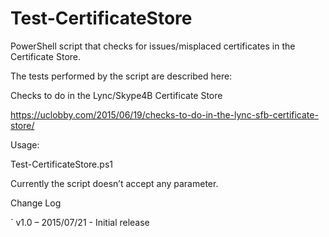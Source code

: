 # Test-CertificateStore
PowerShell script that checks for issues/misplaced certificates in the Certificate Store.

The tests performed by the script are described here:

  Checks to do in the Lync/Skype4B Certificate Store
  
  https://uclobby.com/2015/06/19/checks-to-do-in-the-lync-sfb-certificate-store/


Usage:

  Test-CertificateStore.ps1

Currently the script doesn’t accept any parameter.

Change Log

` v1.0 – 2015/07/21 - Initial release
